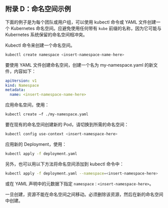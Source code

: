 ## 附录 D：命名空间示例

下面的例子是为每个团队或用户组，可以使用 kubectl 命令或 YAML 文件创建一个 Kubernetes 命名空间。应避免使用任何带有 `kube` 前缀的名称，因为它可能与 Kubernetes 系统保留的命名空间相冲突。

Kubectl 命令来创建一个命名空间。

```sh
kubectl create namespace <insert-namespace-name-here>
```

要使用 YAML 文件创建命名空间，创建一个名为 my-namespace.yaml 的新文件，内容如下：

```yaml
apiVersion: v1
kind: Namespace
metadata:
  name: <insert-namespace-name-here>
```

应用命名空间，使用：

```sh
kubectl create –f ./my-namespace.yaml
```

要在现有的命名空间创建新的 Pod，请切换到所需的命名空间：

```sh
kubectl config use-context <insert-namespace-here>
```

应用新的 Deployment，使用：

```sh
kubectl apply -f deployment.yaml
```

另外，也可以用以下方法将命名空间添加到 kubectl 命令中：

```sh
kubectl apply -f deployment.yaml --namespace=<insert-namespace-here>
```

或在 YAML 声明中的元数据下指定 `namespace：<insert-namespace-here>`。

一旦创建，资源不能在命名空间之间移动。必须删除该资源，然后在新的命名空间中创建。